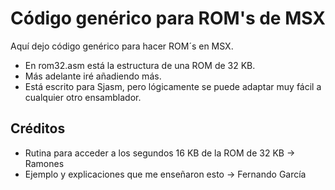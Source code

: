 # Código genérico para ROM's de MSX
Aquí dejo código genérico para hacer ROM´s en MSX.
* En rom32.asm está la estructura de una ROM de 32 KB.
* Más adelante iré añadiendo más.
* Está escrito para Sjasm, pero lógicamente se puede adaptar muy fácil a cualquier otro ensamblador.

## Créditos
* Rutina para acceder a los segundos 16 KB de la ROM de 32 KB -> Ramones
* Ejemplo y explicaciones que me enseñaron esto -> Fernando García
